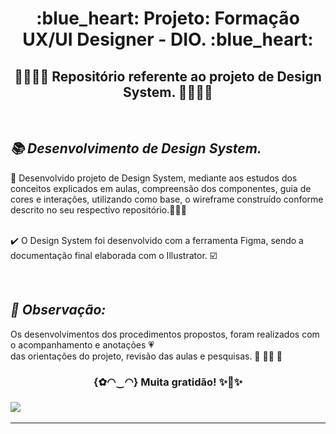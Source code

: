  <h1 align="center"> :blue_heart: Projeto: Formação UX/UI Designer - DIO. :blue_heart:<br/>
 </h1>

<h2 align="center"> 💛👩‍💻🧡 Repositório referente ao projeto de Design System. 🧡👩‍💻💛 </h2><br/>


***<h2> 📚 Desenvolvimento de Design System. </h2>***

:blue_book: Desenvolvido projeto de Design System, mediante aos estudos dos conceitos explicados em aulas, compreensão dos componentes, guia de cores e interações, utilizando como base, o wireframe construído conforme descrito no seu respectivo repositório.:blue_heart::heart_eyes::green_heart: <br/> <br/>

:heavy_check_mark: O Design System foi desenvolvido com a ferramenta Figma, sendo a documentação final elaborada com o Illustrator. :ballot_box_with_check:   <br/>


<br/>***<h2> :pencil: Observação: </h2>***
Os desenvolvimentos dos procedimentos propostos, foram realizados 
com o acompanhamento e anotações 💗<br/>das orientações do projeto, revisão das aulas e pesquisas. 💛 👩‍💻 🧡
  
<h3 align="center"> {✿◠‿◠} Muita gratidão! ✨🤗✨<br/><h3>  


![](https://miro.medium.com/v2/resize:fit:1134/1*ZXx6vkiesiDkEQfv-15ZWg.png)
___
